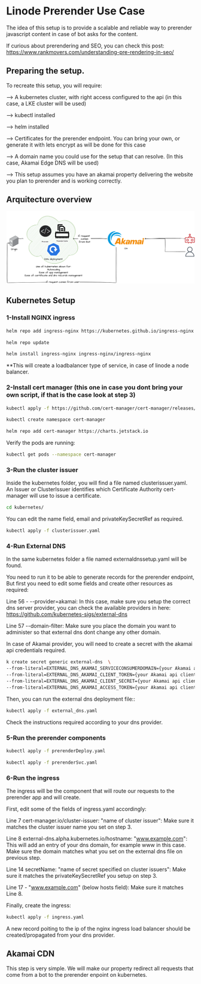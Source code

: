 # Linode Prerender Use Case

The idea of this setup is to provide a scalable and reliable way to prerender javascript content in case of bot asks for the content.

If curious about prerendering and SEO, you can check this post: https://www.rankmovers.com/understanding-pre-rendering-in-seo/

## Preparing the setup.

To recreate this setup, you will require:

--> A kubernetes cluster, with right access configured to the api (in this case, a LKE cluster will be used)  

--> kubectl installed  

--> helm installed

--> Certificates for the prerender endpoint. You can bring your own, or generate it with lets encrypt as will be done for this case

--> A domain name you could use for the setup that can resolve. (In this case, Akamai Edge DNS will be used)

--> This setup assumes you have an akamai property delivering the website you plan to prerender and is working correctly.


## Arquitecture overview


![](imgs/prerender.png)

## Kubernetes Setup

### 1-Install NGINX ingress


```bash
helm repo add ingress-nginx https://kubernetes.github.io/ingress-nginx
```

```bash
helm repo update
```

```bash
helm install ingress-nginx ingress-nginx/ingress-nginx
```

**This will create a loadbalancer type of service, in case of linode a node balancer.

### 2-Install cert manager (this one in case you dont bring your own script, if that is the case look at step 3)

```bash
kubectl apply -f https://github.com/cert-manager/cert-manager/releases/download/v1.8.0/cert-manager.crds.yaml
```

```bash
kubectl create namespace cert-manager
```

```bash
helm repo add cert-manager https://charts.jetstack.io
```

Verify the pods are running:

```bash
kubectl get pods --namespace cert-manager
```

### 3-Run the cluster issuer

Inside the kubernetes folder, you will find a file named clusterissuer.yaml. An Issuer or ClusterIssuer identifies which Certificate Authority cert-manager will use to issue a certificate.

```bash
cd kubernetes/
```

You can edit the name field, email and privateKeySecretRef as required.

```bash
kubectl apply -f clusterissuer.yaml
```

### 4-Run External DNS

In the same kubernetes folder a file named externaldnssetup.yaml will be found.

You need to run it to be able to generate records for the prerender endpoint, But first you need to edit some fields and create other resources as required:

Line 56 - --provider=akamai: In this case, make sure you setup the correct dns server provider, you can check the available providers in here: https://github.com/kubernetes-sigs/external-dns

Line 57 --domain-filter: Make sure you place the domain you want to administer so that external dns dont change any other domain.

In case of Akamai provider, you will need to create a secret with the akamai api credentials required.

```bash
k create secret generic external-dns  \
--from-literal=EXTERNAL_DNS_AKAMAI_SERVICECONSUMERDOMAIN={your Akamai api domain name}  \
--from-literal=EXTERNAL_DNS_AKAMAI_CLIENT_TOKEN={your Akamai api client token}  \
--from-literal=EXTERNAL_DNS_AKAMAI_CLIENT_SECRET={your Akamai api client secret}  \
--from-literal=EXTERNAL_DNS_AKAMAI_ACCESS_TOKEN={your Akamai api client access token} --dry-run=client -o yaml > externa_dns.yaml
```

Then, you can run the external dns deployment file::

```bash
kubectl apply -f external_dns.yaml
```

Check the instructions required according to your dns provider.  


### 5-Run the prerender components

```bash
kubectl apply -f prerenderDeploy.yaml
```

```bash
kubectl apply -f prerenderSvc.yaml
```

### 6-Run the ingress

The ingress will be the component that will route our requests to the prerender app and will create.

First, edit some of the fields of ingress.yaml accordingly:

Line 7 cert-manager.io/cluster-issuer: "name of cluster issuer": Make sure it matches the cluster issuer name you set on step 3.

Line 8 external-dns.alpha.kubernetes.io/hostname: "www.example.com": This will add an entry of your dns domain, for example www in this case. Make sure the domain matches what you set on the external dns file on previous step.

Line 14 secretName: "name of secret specified on cluster issuers": Make sure it matches the privateKeySecretRef you setup on step 3. 

Line 17 - "www.example.com" (below hosts field): Make sure it matches Line 8.

Finally, create the ingress:


```bash
kubectl apply -f ingress.yaml
```

A new record poiting to the ip of the nginx ingress load balancer should be created/propagated from your dns provider.

## Akamai CDN

This step is very simple. We will make our property redirect all requests that come from a bot to the prerender enpoint on kubernetes.








